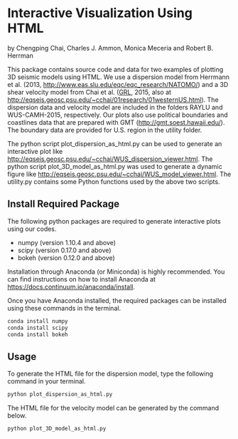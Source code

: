 # Interactive Visualization Using HTML

by Chengping Chai, Charles J. Ammon, Monica Meceria and Robert B. Herrman

This package contains source code and data for two examples of plotting 3D seismic models using HTML. We use a dispersion model from Herrmann et al. (2013, http://www.eas.slu.edu/eqc/eqc_research/NATOMO/) and a 3D shear velocity model from Chai et al. ([GRL](http://onlinelibrary.wiley.com/doi/10.1002/2015GL063733/full), 2015, also at http://eqseis.geosc.psu.edu/~cchai/01research/01westernUS.html). The dispersion data and velocity model are included in the folders RAYLU and WUS-CAMH-2015, respectively. Our plots also use political boundaries and coastlines data that are prepared with GMT (http://gmt.soest.hawaii.edu/). The boundary data are provided for U.S. region in the  utility folder.

The python script plot_dispersion_as_html.py can be used to generate an interactive plot like http://eqseis.geosc.psu.edu/~cchai/WUS_dispersion_viewer.html. The python script plot_3D_model_as_html.py was used to generate a dynamic figure like http://eqseis.geosc.psu.edu/~cchai/WUS_model_viewer.html. The utility.py contains some Python functions used by the above two scripts.

## Install Required Package

The following python packages are required to generate interactive plots using our codes.

* numpy (version 1.10.4 and above)
* scipy (version 0.17.0 and above)
* bokeh (version 0.12.0 and above)

Installation through Anaconda (or Miniconda) is highly recommended. You can find instructions on how to install Anaconda at https://docs.continuum.io/anaconda/install.

Once you have Anaconda installed, the required packages can be installed using these commands in the terminal.

```bash
conda install numpy
conda install scipy
conda install bokeh
```

## Usage

To generate the HTML file for the dispersion model, type the following command in your terminal.

```bash
python plot_dispersion_as_html.py
```

The HTML file for the velocity model can be generated by the command below.

```bash
python plot_3D_model_as_html.py
```

